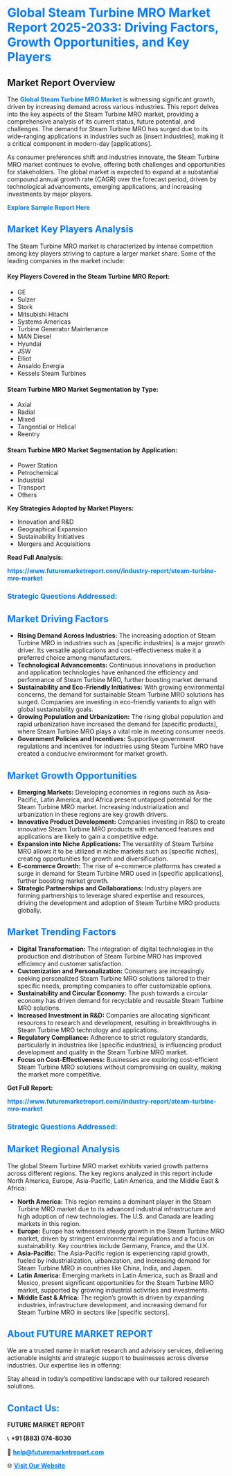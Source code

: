 <h1 style="color: #007BFF;">Global Steam Turbine MRO Market Report 2025-2033: Driving Factors, Growth Opportunities, and Key Players</h1>

<section id="overview">
<h2>Market Report Overview</h2>
<p>The <a href="https://www.futuremarketreport.com//industry-report/steam-turbine-mro-market" style="color: #007BFF; text-decoration: none;"><strong>Global Steam Turbine MRO Market</strong></a> is witnessing significant growth, driven by increasing demand across various industries. This report delves into the key aspects of the Steam Turbine MRO market, providing a comprehensive analysis of its current status, future potential, and challenges. The demand for Steam Turbine MRO has surged due to its wide-ranging applications in industries such as [insert industries], making it a critical component in modern-day [applications].</p>
<p>As consumer preferences shift and industries innovate, the Steam Turbine MRO market continues to evolve, offering both challenges and opportunities for stakeholders. The global market is expected to expand at a substantial compound annual growth rate (CAGR) over the forecast period, driven by technological advancements, emerging applications, and increasing investments by major players.</p>
</section>

<section id="overview">
<p><a href="https://www.futuremarketreport.com//request-sample/reportId=50693" style="color: #007BFF; text-decoration: none;"><strong>Explore Sample Report Here</strong></a></p>
</section>

<section id="key-players">
<h2 style="color: #007BFF;">Market Key Players Analysis</h2>
<p>The Steam Turbine MRO market is characterized by intense competition among key players striving to capture a larger market share. Some of the leading companies in the market include:</p>
<h4>Key Players Covered in the Steam Turbine MRO Report:</h4>
<ul><li>GE</li><li>Sulzer</li><li>Stork</li><li>Mitsubishi Hitachi</li><li>Systems Americas</li><li>Turbine Generator Maintenance</li><li>MAN Diesel</li><li>Hyundai</li><li>JSW</li><li>Elliot</li><li>Ansaldo Energia</li><li>Kessels Steam Turbines</li></ul>
<h4>Steam Turbine MRO Market Segmentation by Type:</h4>
<ul><li>Axial</li><li>Radial</li><li>Mixed</li><li>Tangential or Helical</li><li>Reentry</li></ul>

<h4>Steam Turbine MRO Market Segmentation by Application:</h4>
<ul><li>Power Station</li><li>Petrochemical</li><li>Industrial</li><li>Transport</li><li>Others</li></ul>
<p><strong>Key Strategies Adopted by Market Players:</strong></p>
<ul>
<li>Innovation and R&D</li>
<li>Geographical Expansion</li>
<li>Sustainability Initiatives</li>
<li>Mergers and Acquisitions</li>
</ul>
</section>

<section>
<p><strong>Read Full Analysis: </strong></p><a href="https://www.futuremarketreport.com//industry-report/steam-turbine-mro-market" style="color: #007BFF; text-decoration: none;"><strong>https://www.futuremarketreport.com//industry-report/steam-turbine-mro-market</strong></a>
<h3 style="color: #007BFF;">Strategic Questions Addressed:</h3>
</section>

<section id="driving-factors">
<h2 style="color: #007BFF;">Market Driving Factors</h2>
<ul>
<li><strong>Rising Demand Across Industries:</strong> The increasing adoption of Steam Turbine MRO in industries such as [specific industries] is a major growth driver. Its versatile applications and cost-effectiveness make it a preferred choice among manufacturers.</li>
<li><strong>Technological Advancements:</strong> Continuous innovations in production and application technologies have enhanced the efficiency and performance of Steam Turbine MRO, further boosting market demand.</li>
<li><strong>Sustainability and Eco-Friendly Initiatives:</strong> With growing environmental concerns, the demand for sustainable Steam Turbine MRO solutions has surged. Companies are investing in eco-friendly variants to align with global sustainability goals.</li>
<li><strong>Growing Population and Urbanization:</strong> The rising global population and rapid urbanization have increased the demand for [specific products], where Steam Turbine MRO plays a vital role in meeting consumer needs.</li>
<li><strong>Government Policies and Incentives:</strong> Supportive government regulations and incentives for industries using Steam Turbine MRO have created a conducive environment for market growth.</li>
</ul>
</section>

<section id="growth-opportunities">
<h2 style="color: #007BFF;">Market Growth Opportunities</h2>
<ul>
<li><strong>Emerging Markets:</strong> Developing economies in regions such as Asia-Pacific, Latin America, and Africa present untapped potential for the Steam Turbine MRO market. Increasing industrialization and urbanization in these regions are key growth drivers.</li>
<li><strong>Innovative Product Development:</strong> Companies investing in R&D to create innovative Steam Turbine MRO products with enhanced features and applications are likely to gain a competitive edge.</li>
<li><strong>Expansion into Niche Applications:</strong> The versatility of Steam Turbine MRO allows it to be utilized in niche markets such as [specific niches], creating opportunities for growth and diversification.</li>
<li><strong>E-commerce Growth:</strong> The rise of e-commerce platforms has created a surge in demand for Steam Turbine MRO used in [specific applications], further boosting market growth.</li>
<li><strong>Strategic Partnerships and Collaborations:</strong> Industry players are forming partnerships to leverage shared expertise and resources, driving the development and adoption of Steam Turbine MRO products globally.</li>
</ul>
</section>

<section id="trending-factors">
<h2 style="color: #007BFF;">Market Trending Factors</h2>
<ul>
<li><strong>Digital Transformation:</strong> The integration of digital technologies in the production and distribution of Steam Turbine MRO has improved efficiency and customer satisfaction.</li>
<li><strong>Customization and Personalization:</strong> Consumers are increasingly seeking personalized Steam Turbine MRO solutions tailored to their specific needs, prompting companies to offer customizable options.</li>
<li><strong>Sustainability and Circular Economy:</strong> The push towards a circular economy has driven demand for recyclable and reusable Steam Turbine MRO solutions.</li>
<li><strong>Increased Investment in R&D:</strong> Companies are allocating significant resources to research and development, resulting in breakthroughs in Steam Turbine MRO technology and applications.</li>
<li><strong>Regulatory Compliance:</strong> Adherence to strict regulatory standards, particularly in industries like [specific industries], is influencing product development and quality in the Steam Turbine MRO market.</li>
<li><strong>Focus on Cost-Effectiveness:</strong> Businesses are exploring cost-efficient Steam Turbine MRO solutions without compromising on quality, making the market more competitive.</li>
</ul>
</section>

<section>
<p><strong>Get Full Report: </strong></p><a href="https://www.futuremarketreport.com//industry-report/steam-turbine-mro-market" style="color: #007BFF; text-decoration: none;"><strong>https://www.futuremarketreport.com//industry-report/steam-turbine-mro-market</strong></a>
<h3 style="color: #007BFF;">Strategic Questions Addressed:</h3>
</section>


<section id="regional-analysis">
<h2 style="color: #007BFF;">Market Regional Analysis</h2>
<p>The global Steam Turbine MRO market exhibits varied growth patterns across different regions. The key regions analyzed in this report include North America, Europe, Asia-Pacific, Latin America, and the Middle East & Africa:</p>
<ul>
<li><strong>North America:</strong> This region remains a dominant player in the Steam Turbine MRO market due to its advanced industrial infrastructure and high adoption of new technologies. The U.S. and Canada are leading markets in this region.</li>
<li><strong>Europe:</strong> Europe has witnessed steady growth in the Steam Turbine MRO market, driven by stringent environmental regulations and a focus on sustainability. Key countries include Germany, France, and the U.K.</li>
<li><strong>Asia-Pacific:</strong> The Asia-Pacific region is experiencing rapid growth, fueled by industrialization, urbanization, and increasing demand for Steam Turbine MRO in countries like China, India, and Japan.</li>
<li><strong>Latin America:</strong> Emerging markets in Latin America, such as Brazil and Mexico, present significant opportunities for the Steam Turbine MRO market, supported by growing industrial activities and investments.</li>
<li><strong>Middle East & Africa:</strong> The region’s growth is driven by expanding industries, infrastructure development, and increasing demand for Steam Turbine MRO in sectors like [specific sectors].</li>
</ul>
</section>

<footer>
<h2 style="color: #007BFF;">About FUTURE MARKET REPORT</h2>
<p>We are a trusted name in market research and advisory services, delivering actionable insights and strategic support to businesses across diverse industries. Our expertise lies in offering:</p>

<p>Stay ahead in today’s competitive landscape with our tailored research solutions.</p>

<h2 style="color: #007BFF;">Contact Us:</h2>
<p><strong>FUTURE MARKET REPORT</strong></p>
<p>📞 <strong>+91 (883) 074-8030</strong></p>
<p>📧 <strong><a href="mailto:help@futuremarketreport.com" style="color: #007BFF;">help@futuremarketreport.com</a></strong></p>
<p>🌐 <strong><a href="https://www.futuremarketreport.com/" style="color: #007BFF;">Visit Our Website</a></strong></p>
</footer>